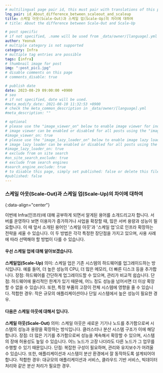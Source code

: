 ```yaml
---
# multilingual page pair id, this must pair with translations of this page. (This name must be unique)
lng_pair: id_About_difference_between_scaleout_and_scaleup
title: 스케일 아웃(Scale-Out)과 스케일 업(Scale-Up)의 차이에 대하여
# title: About the difference between Scale-Out and Scale-Up

# post specific
# if not specified, .name will be used from _data/owner/[language].yml
author: Yeonuk
# multiple category is not supported
category: Infra
# multiple tag entries are possible
tags: [infra]
# thumbnail image for post
img: ":post_pic1.jpg"
# disable comments on this page
# comments_disable: true

# publish date
date: 2023-08-29 09:00:00 +0900
# seo
# if not specified, date will be used.
#meta_modify_date: 2021-08-10 11:32:53 +0900
# check the meta_common_description in _data/owner/[language].yml
#meta_description: ""

# optional
# please use the "image_viewer_on" below to enable image viewer for individual pages or posts (_posts/ or [language]/_posts folders).
# image viewer can be enabled or disabled for all posts using the "image_viewer_posts: true" setting in _data/conf/main.yml.
#image_viewer_on: true
# please use the "image_lazy_loader_on" below to enable image lazy loader for individual pages or posts (_posts/ or [language]/_posts folders).
# image lazy loader can be enabled or disabled for all posts using the "image_lazy_loader_posts: true" setting in _data/conf/main.yml.
#image_lazy_loader_on: true
# exclude from on site search
#on_site_search_exclude: true
# exclude from search engines
#search_engine_exclude: true
# to disable this page, simply set published: false or delete this file
#published: false
---
```


<!-- outline-start -->

### 스케일 아웃(Scale-Out)과 스케일 업(Scale-Up)의 차이에 대하여

{:data-align="center"}

<!-- outline-end -->

이번에 Infra(인프라)에 대해 공부하게 되면서 알게된 용어를 소개드리고자 합니다.
서버를 운영하다 보면 이용자가 증가하거나 사업을 확장할 때, 많은 서버 용량과 성능이 필요합니다.
이 때 앞서 소개된 용어인 '스케일 아웃'과 '스케일 업'으로 인프라 확장하는 전략을 세울 수 있습니다.
이 두 방법은 각각 특정한 장단점을 가지고 있으며, 사용 사례에 따라 선택해야 할 방법이 다를 수 있습니다.

#### 우선 스케일 업에 대해 알아보겠습니다.

**스케일업(Scale-Up)**
의미: 스케일 업은 기존 시스템의 하드웨어를 업그레이드하는 방식입니다. 예를 들어, 더 높은 성능의 CPU, 더 많은 메모리, 더 빠른 디스크 등을 추가합니다.
장점: 하드웨어를 간단하게 업그레이드할 수 있으며, 관리가 비교적 쉽습니다.
단점: 하드웨어에 물리적인 한계가 있기 때문에, 어느 정도 성능을 넘어서면 더 이상 확장할 수 없을 수 있습니다. 또한, 특정 부품의 고장이 전체 시스템에 영향을 줄 수 있습니다.
적합한 경우: 작은 규모의 애플리케이션이나 단일 시스템에서 높은 성능이 필요한 경우.

#### 다음은 스케일 아웃에 대해서 입니다.

**스케일 아웃(Scale-Out)**
의미: 스케일 아웃은 새로운 기기나 노드를 추가함으로써 시스템의 성능과 용량을 확장하는 방식입니다. 클러스터나 분산 시스템 구조가 이에 해당합니다.
장점: 더 많은 기기를 추가함으로써 성능을 계속해서 확장할 수 있으며, 시스템의 장애 허용성도 높일 수 있습니다. 어느 노드가 고장 나더라도 다른 노드가 그 업무를 수행할 수 있기 때문입니다.
단점: 복잡한 구성이 필요하며, 관리와 유지보수가 어려울 수 있습니다. 또한, 애플리케이션과 시스템이 분산 환경에서 잘 동작하도록 설계되어야 합니다.
적합한 경우: 대규모의 애플리케이션과 서비스, 클라우드 기반 서비스, 빅데이터 처리와 같은 분산 처리가 필요한 경우.
